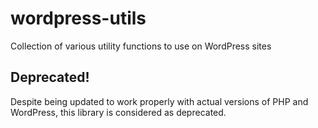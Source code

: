 # wordpress-utils
Collection of various utility functions to use on WordPress sites

## Deprecated!

Despite being updated to work properly with actual versions of PHP and WordPress, this library is considered as deprecated.
